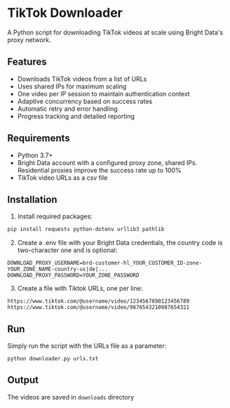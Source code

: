 # TikTok Downloader

A Python script for downloading TikTok videos at scale using Bright Data's proxy network.

## Features

- Downloads TikTok videos from a list of URLs
- Uses shared IPs for maximum scaling
- One video per IP session to maintain authentication context
- Adaptive concurrency based on success rates
- Automatic retry and error handling
- Progress tracking and detailed reporting

## Requirements

- Python 3.7+
- Bright Data account with a configured proxy zone, shared IPs. Residential proxies improve the success rate up to 100%
- TikTok video URLs as a csv file

## Installation

1. Install required packages:
```bash
pip install requests python-dotenv urllib3 pathlib
```

2. Create a .env file with your Bright Data credentials, the country code is two-character one and is optional:

```
DOWNLOAD_PROXY_USERNAME=brd-customer-hl_YOUR_CUSTOMER_ID-zone-YOUR_ZONE_NAME-country-us|de|...
DOWNLOAD_PROXY_PASSWORD=YOUR_ZONE_PASSWORD
```
3. Create a file with Tiktok URLs, one per line:

```
https://www.tiktok.com/@username/video/1234567890123456789
https://www.tiktok.com/@username/video/9876543210987654321
```

## Run
Simply run the script with the URLs file as a parameter:
```
python downloader.py urls.txt
```

## Output
The videos are saved in `downloads` directory
